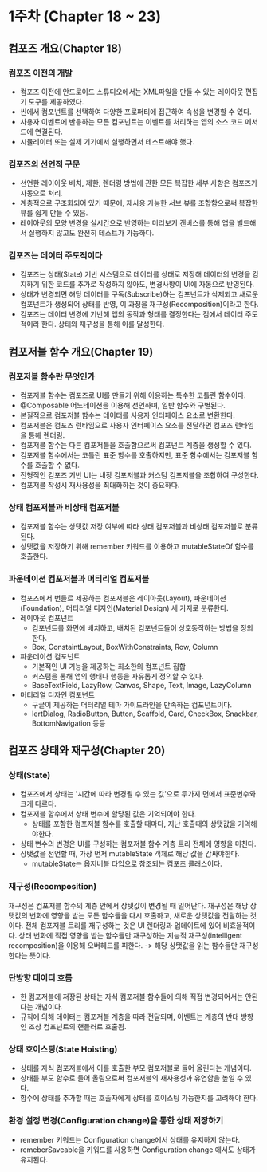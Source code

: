 # 1주차 (Chapter 18 ~ 23)

## 컴포즈 개요(Chapter 18)

### 컴포즈 이전의 개발
- 컴포즈 이전에 안드로이드 스튜디오에서는 XML파일을 만들 수 있는 레이아웃 편집기 도구를 제공하였다.
- 씬에서 컴포넌트를 선택하여 다양한 프로퍼티에 접근하여 속성을 변경할 수 있다.
- 사용자 이벤트에 반응하는 모든 컴포넌트는 이벤트를 처리하는 앱의 소스 코드 메서드에 연결된다.
- 시뮬레이터 또는 실제 기기에서 실행하면서 테스트해야 했다.

### 컴포즈의 선언적 구문
- 선언한 레이아웃 배치, 제한, 렌더링 방법에 관한 모든 복잡한 세부 사항은 컴포즈가 자동으로 처리.
- 계층적으로 구조화되어 있기 때문에, 재사용 가능한 서브 뷰를 조합함으로써 복잡한 뷰를 쉽게 만들 수 있음.
- 레이아웃의 모양 변경을 실시간으로 반영하는 미리보기 캔버스를 통해 앱을 빌드해서 실행하지 않고도 완전히 테스트가 가능하다.

### 컴포즈는 데이터 주도적이다
- 컴포즈는 상태(State) 기반 시스템으로 데이터를 상태로 저장해 데이터의 변경을 감지하기 위한 코드를 추가로 작성하지 않아도, 변경사항이 UI에 자동으로 반영된다.
- 상태가 변경되면 해당 데이터를 구독(Subscribe)하는 컴포넌트가 삭제되고 새로운 컴포넌트가 생성되어 상태를 반영, 이 과정을 재구성(Recomposition)이라고 한다.
- 컴포즈는 데이터 변경에 기반해 앱의 동작과 형태를 결정한다는 점에서 데이터 주도적이라 한다. 상태와 재구성을 통해 이를 달성한다.

## 컴포저블 함수 개요(Chapter 19)

### 컴포저블 함수란 무엇인가
- 컴포저블 함수는 컴포즈로 UI를 만들기 위해 이용하는 특수한 코틀린 함수이다.
- @Composable 어노테이션을 이용해 선언하며, 일반 함수와 구별된다.
- 본질적으로 컴포저블 함수는 데이터를 사용자 인터페이스 요소로 변환한다.
- 컴포저블은 컴포즈 런타임으로 사용자 인터페이스 요소를 전달하면 컴포즈 런타임을 통해 렌더링.
- 컴포저블 함수는 다른 컴포저블을 호출함으로써 컴포넌트 계층을 생성할 수 있다.
- 컴포저블 함수에서는 코틀린 표준 함수를 호출하지만, 표준 함수에서는 컴포저블 함수를 호출할 수 없다.
- 전형적인 컴포즈 기반 UI는 내장 컴포저블과 커스텀 컴포저블을 조합하여 구성한다.
- 컴포저블 작성시 재사용성을 최대화하는 것이 중요하다.

### 상태 컴포저블과 비상태 컴포저블
- 컴포저블 함수는 상탯값 저장 여부에 따라 상태 컴포저블과 비상태 컴포저블로 분류된다.
- 상탯값을 저장하기 위해 remember 키워드를 이용하고 mutableStateOf 함수를 호출한다.

### 파운데이션 컴포저블과 머티리얼 컴포저블
- 컴포즈에서 번들르 제공하는 컴포저블은 레이아웃(Layout), 파운데이션(Foundation), 머티리얼 디자인(Material Design) 세 가지로 분류한다.
- 레이아웃 컴포넌트
  - 컴포넌트를 화면에 배치하고, 배치된 컴포넌트들이 상호동작하는 방법을 정의한다.
  - Box, ConstaintLayout, BoxWithConstraints, Row, Column
- 파운데이션 컴포넌트
  - 기본적인 UI 기능을 제공하는 최소한의 컴포넌트 집합
  - 커스텀을 통해 앱의 행태나 행동을 자유롭게 정의할 수 있다.
  - BaseTextField, LazyRow, Canvas, Shape, Text, Image, LazyColumn
- 머티리얼 디자인 컴포넌트
  - 구글이 제공하는 머터리얼 테마 가이드라인을 만족하는 컴포넌트이다.
  - lertDialog, RadioButton, Button, Scaffold, Card, CheckBox, Snackbar, BottomNavigation 등등


## 컴포즈 상태와 재구성(Chapter 20)

### 상태(State)
- 컴포즈에서 상태는 '시간에 따라 변경될 수 있는 값'으로 두가지 면에서 표준변수와 크게 다르다.
- 컴포저블 함수에서 상태 변수에 할당된 값은 기억되어야 한다.
  - 상태를 포함한 컴포저블 함수를 호출할 때마다, 지난 호출때의 상탯값을 기억해야한다.
- 상태 변수의 변경은 UI를 구성하는 컴포저블 함수 계층 트리 전체에 영향을 미친다.
- 상탯값을 선언할 때, 가장 먼저 mutableState 객체로 해당 값을 감싸야한다.
  - mutableState는 옵저버블 타입으로 참조되는 컴포즈 클래스이다.

### 재구성(Recomposition)
재구성은 컴포저블 함수의 계층 안에서 상탯값이 변경될 때 일어난다.
재구성은 해당 상탯값의 변화에 영향을 받는 모든 함수들을 다시 호출하고, 새로운 상탯값을 전달하는 것이다.
전체 컴포저블 트리를 재구성하는 것은 UI 렌더링과 업데이트에 있어 비효율적이다.
상태 변화에 직접 영향을 받는 함수들만 재구성하는 지능적 재구성(intelligent recomposition)을 이용해 오버헤드를 피한다. -> 해당 상탯값을 읽는 함수들만 재구성한다는 뜻이다.


### 단방향 데이터 흐름
- 한 컴포저블에 저장된 상태는 자식 컴포저블 함수들에 의해 직접 변경되어서는 안된다는 개념이다.
- 규칙에 의해 데이터는 컴포저블 계층을 따라 전달되며, 이벤트는 계층의 반대 방향인 조상 컴포넌트의 핸들러로 호출됨.

### 상태 호이스팅(State Hoisting)
- 상태를 자식 컴포저블에서 이를 호출한 부모 컴포저블로 들어 올린다는 개념이다.
- 상태를 부모 함수로 들어 올림으로써 컴포저블의 재사용성과 유연함을 높일 수 있다.
- 함수에 상태를 추가할 때는 호출자에게 상태를 호이스팅 가능한지를 고려해야 한다.

### 환경 설정 변경(Configuration change)을 통한 상태 저장하기
- remember 키워드는 Configuration change에서 상태를 유지하지 않는다.
- remeberSaveable을 키워드를 사용하면 Configuration change 에서도 상태가 유지된다.
